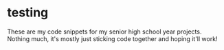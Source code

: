 # testing
These are my code snippets for my senior high school year projects.
Nothing much, it's mostly just sticking code together and hoping it'll work!
